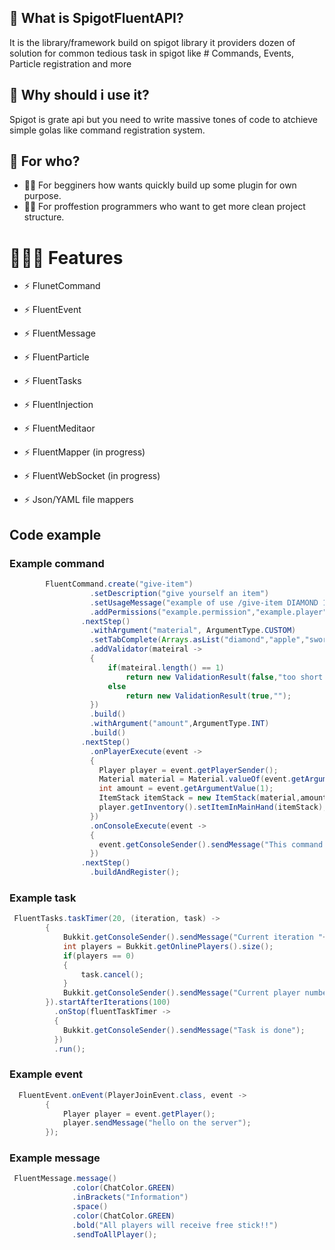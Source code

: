 ## 🤔 What is SpigotFluentAPI?
It is the library/framework build on spigot library
it providers dozen of solution for common tedious task in spigot 
like # Commands, Events, Particle registration and more

## 🤔 Why should i use it?
 Spigot is grate api but you need to write massive tones of code
 to atchieve simple golas like command registration system.
 
## 🤔 For who?
- 👦🏻 For begginers how wants quickly build up some plugin for own purpose.
- 👨‍💻 For proffestion programmers who want to get more clean project structure. 
 
 
 # 👨🏼‍🔧 Features
 - ⚡ FlunetCommand
 - ⚡ FluentEvent
 - ⚡ FluentMessage
 - ⚡ FluentParticle
 - ⚡ FluentTasks
  
 - ⚡ FluentInjection 
 - ⚡ FluentMeditaor 
 - ⚡ FluentMapper  (in progress)
  
 - ⚡ FluentWebSocket (in progress)
 - ⚡ Json/YAML file mappers

## Code example

### Example command
```java
        FluentCommand.create("give-item")
                  .setDescription("give yourself an item")
                  .setUsageMessage("example of use /give-item DIAMOND 1")
                  .addPermissions("example.permission","example.player")
                .nextStep()
                  .withArgument("material", ArgumentType.CUSTOM)
                  .setTabComplete(Arrays.asList("diamond","apple","sword"))
                  .addValidator(mateiral ->
                  {
                      if(mateiral.length() == 1)
                          return new ValidationResult(false,"too short name");
                      else 
                          return new ValidationResult(true,"");
                  })
                  .build()
                  .withArgument("amount",ArgumentType.INT)
                  .build()
                .nextStep()
                  .onPlayerExecute(event ->
                  {
                    Player player = event.getPlayerSender();
                    Material material = Material.valueOf(event.getArgumentValue(0));
                    int amount = event.getArgumentValue(1);
                    ItemStack itemStack = new ItemStack(material,amount);
                    player.getInventory().setItemInMainHand(itemStack);
                  })
                  .onConsoleExecute(event ->
                  {
                    event.getConsoleSender().sendMessage("This command is only for players");
                  })
                .nextStep()
                  .buildAndRegister();
```
### Example task
```java
 FluentTasks.taskTimer(20, (iteration, task) ->
        {
            Bukkit.getConsoleSender().sendMessage("Current iteration "+iteration);
            int players = Bukkit.getOnlinePlayers().size();
            if(players == 0)
            {
                task.cancel();
            }
            Bukkit.getConsoleSender().sendMessage("Current player number "+players);
        }).startAfterIterations(100)
          .onStop(fluentTaskTimer ->
          {
            Bukkit.getConsoleSender().sendMessage("Task is done");
          })
          .run();
```
### Example event
```java
  FluentEvent.onEvent(PlayerJoinEvent.class, event ->
        {
            Player player = event.getPlayer();
            player.sendMessage("hello on the server");
        });
```        
### Example message
```java
 FluentMessage.message()
              .color(ChatColor.GREEN)
              .inBrackets("Information")
              .space()
              .color(ChatColor.GREEN)
              .bold("All players will receive free stick!!")
              .sendToAllPlayer();
```                
                
